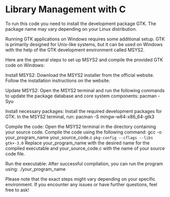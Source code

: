 # Library Management with C
To run this code you need to install the development package GTK. The package name may vary depending on your Linux distribution.

Running GTK applications on Windows requires some additional setup. GTK is primarily designed for Unix-like systems, but it can be used on Windows with the help of the GTK development environment called MSYS2.

Here are the general steps to set up MSYS2 and compile the provided GTK code on Windows:

Install MSYS2:
Download the MSYS2 installer from the official website.
Follow the installation instructions on the website.

Update MSYS2:
Open the MSYS2 terminal and run the following commands to update the package database and core system components:
pacman -Syu

Install necessary packages:
Install the required development packages for GTK. In the MSYS2 terminal, run:
pacman -S mingw-w64-x86_64-gtk3

Compile the code:
Open the MSYS2 terminal in the directory containing your source code.
Compile the code using the following command:
gcc -o your_program_name your_source_code.c `pkg-config --cflags --libs gtk+-3.0`
Replace your_program_name with the desired name for the compiled executable and your_source_code.c with the name of your source code file.

Run the executable:
After successful compilation, you can run the program using:
./your_program_name

Please note that the exact steps might vary depending on your specific environment. If you encounter any issues or have further questions, feel free to ask!
